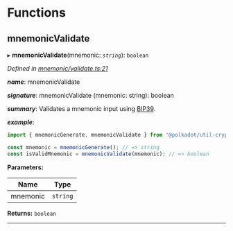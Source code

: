 

# Functions

<a id="mnemonicvalidate"></a>

##  mnemonicValidate

▸ **mnemonicValidate**(mnemonic: *`string`*): `boolean`

*Defined in [mnemonic/validate.ts:21](https://github.com/polkadot-js/common/blob/ccfed2a/packages/util-crypto/src/mnemonic/validate.ts#L21)*

*__name__*: mnemonicValidate

*__signature__*: mnemonicValidate (mnemonic: string): boolean

*__summary__*: Validates a mnemonic input using [BIP39](https://github.com/bitcoin/bips/blob/master/bip-0039.mediawiki).

*__example__*:   

```javascript
import { mnemonicGenerate, mnemonicValidate } from '@polkadot/util-crypto';

const mnemonic = mnemonicGenerate(); // => string
const isValidMnemonic = mnemonicValidate(mnemonic); // => boolean
```

**Parameters:**

| Name | Type |
| ------ | ------ |
| mnemonic | `string` |

**Returns:** `boolean`

___

